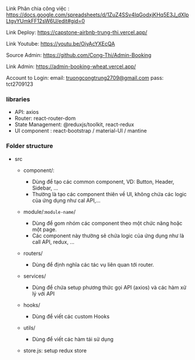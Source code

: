 

Link Phân chia công việc : https://docs.google.com/spreadsheets/d/1ZuZ4SSv4lqGodxjKHq5E3J_dXIpLtgvYUmkFF12sW6U/edit#gid=0

Link Deploy: https://capstone-airbnb-trung-thi.vercel.app/

Link Youtube: https://youtu.be/OiyAcYXEcQA


Source Admin: https://github.com/Cong-Thi/Admin-Booking

Link Admin: https://admin-booking-wheat.vercel.app/

Account to Login:
email: truongcongtrung2709@gmail.com
pass: tct2709123



### libraries

- API: axios
- Router: react-router-dom
- State Management: @reduxjs/toolkit, react-redux
- UI component : react-bootstrap / material-UI / mantine

### Folder structure

- src

  - component/:
    - Dùng để tạo các common component, VD: Button, Header, Sidebar, ...
    - Thường là tạo các component thiên về UI, không chứa các logic của ứng dụng như cal API,...
  - module/:`module-name`/

    - Dùng để gom nhóm các component theo một chức năng hoặc một page.
    - Các component này thường sẽ chứa logic của ứng dụng như là call API, redux, ...

  - routers/

    - Dùng để định nghĩa các tác vụ liên quan tới router.

  - services/

    - Dùng để chứa setup phương thức gọi API (axios) và các hàm xử lý với API

  - hooks/

    - Dùng để viết các custom Hooks

  - utils/

    - Dùng để viết các hàm tái sử dụng

  - store.js: setup redux store
